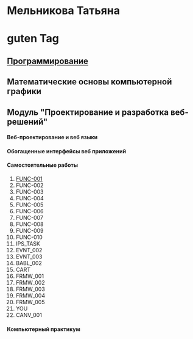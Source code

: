# Мельникова Татьяна
# guten Tag
## [Программирование](programming.md)
## Математические основы компьютерной графики
## Модуль "Проектирование и разработка веб-решений"
#### Веб-проектирование и веб языки
#### Обогащенные интерфейсы веб приложений
#### Самостоятельные работы
   1. [FUNC-001](https://kodaktor.ru/task_func_68870)
   2. FUNC-002
   3. FUNC-003
   4. FUNC-004
   5. FUNC-005
   6. FUNC-006
   7. FUNC-007
   8. FUNC-008
   9. FUNC-009
   10. FUNC-010
   11. IPS_TASK
   12. EVNT_002
   13. EVNT_003
   14. BABL_002
   15. CART
   16. FRMW_001
   17. FRMW_002
   18. FRMW_003
   19. FRMW_004
   20. FRMW_005
   21. YOU
   22. CANV_001

#### Компьютерный практикум
